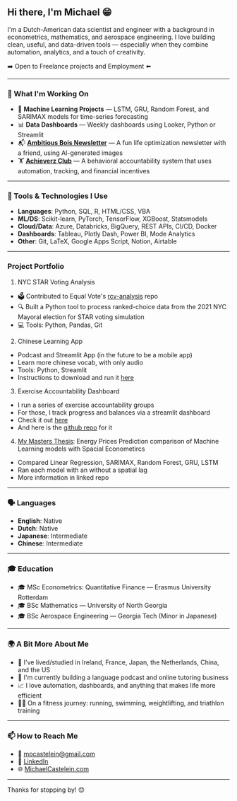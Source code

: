 ## Hi there, I'm Michael 😁

I'm a Dutch-American data scientist and engineer with a background in econometrics, mathematics, and aerospace engineering. I love building clean, useful, and data-driven tools — especially when they combine automation, analytics, and a touch of creativity.

➡️ Open to Freelance projects and Employment ⬅️

---

### 🚀 What I'm Working On
- 🧠 **Machine Learning Projects** — LSTM, GRU, Random Forest, and SARIMAX models for time-series forecasting
- 📊 **Data Dashboards** — Weekly dashboards using Looker, Python or Streamlit
- 📬 **[Ambitious Bois Newsletter](https://ambitiousbois.beehiiv.com/)** — A fun life optimization newsletter with a friend, using AI-generated images
- 🏋️ **[Achieverz Club](www.achieverzclub.com)** — A behavioral accountability system that uses automation, tracking, and financial incentives

---

### 🧰 Tools & Technologies I Use
- **Languages**: Python, SQL, R, HTML/CSS, VBA
- **ML/DS**: Scikit-learn, PyTorch, TensorFlow, XGBoost, Statsmodels
- **Cloud/Data**: Azure, Databricks, BigQuery, REST APIs, CI/CD, Docker
- **Dashboards**: Tableau, Plotly Dash, Power BI, Mode Analytics
- **Other**: Git, LaTeX, Google Apps Script, Notion, Airtable

---

### Project Portfolio
1. NYC STAR Voting Analysis
- 🗳️ Contributed to Equal Vote's [rcv-analysis](https://github.com/Equal-Vote/rcv-analysis) repo
- 🔍 Built a Python tool to process ranked-choice data from the 2021 NYC Mayoral election for STAR voting simulation
- 💻 Tools: Python, Pandas, Git
2. Chinese Learning App
- Podcast and Streamlit App (in the future to be a mobile app)
- Learn more chinese vocab, with only audio
- Tools: Python, Streamlit
- Instructions to download and run it [here](https://github.com/mcastelein/I-CAN-Chinese/tree/main)
3. Exercise Accountability Dashboard
- I run a series of exercise accountability groups
- For those, I track progress and balances via a streamlit dashboard
- Check it out [here](https://exercise-accountability-dashboard.streamlit.app/)
- And here is the [github repo](https://github.com/mcastelein/AccountabilityDashboard) for it
4. [My Masters Thesis](https://github.com/mcastelein/Masters-Thesis/tree/main): Energy Prices Prediction comparison of Machine Learning models with Spacial Econometircs
- Compared Linear Regression, SARIMAX, Random Forest, GRU, LSTM
- Ran each model with an without a spatial lag
- More information in linked repo

---

### 🗣️ Languages
- **English**: Native
- **Dutch**: Native
- **Japanese**: Intermediate
- **Chinese**: Intermediate

---

### 🎓 Education
- 🎓 MSc Econometrics: Quantitative Finance — Erasmus University Rotterdam
- 🎓 BSc Mathematics — University of North Georgia
- 🎓 BSc Aerospace Engineering — Georgia Tech (Minor in Japanese)

---

### 🌍 A Bit More About Me
- 🧳 I've lived/studied in Ireland, France, Japan, the Netherlands, China, and the US
- 👯 I'm currently building a language podcast and online tutoring business
- 📈 I love automation, dashboards, and anything that makes life more efficient
- 🏃‍♂️ On a fitness journey: running, swimming, weightlifting, and triathlon training

---

### 📫 How to Reach Me
- 📧 [mpcastelein@gmail.com](mailto:mpcastelein@gmail.com)
- 💼 [LinkedIn](https://linkedin.com/in/michael-castelein)
- 🌐 [MichaelCastelein.com](https://MichaelCastelein.com)

---

Thanks for stopping by! 😊
